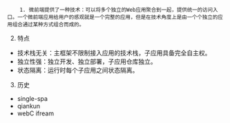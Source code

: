         1. 微前端提供了一种技术：可以将多个独立的Web应用聚合到一起，提供统一的访问入口。一个微前端应用给用户的感观就是一个完整的应用，但是在技术角度上是由一个个独立的应用组合通过某种方式组合而成的。
2. 特点
-   技术栈无关：主框架不限制接入应用的技术栈，子应用具备完全自主权。
-   独立性强：独立开发、独立部署，子应用仓库独立。
-   状态隔离：运行时每个子应用之间状态隔离。
3. 历史
- single-spa
- qiankun 
- webC ifream